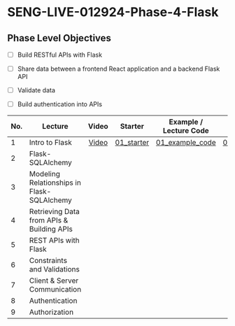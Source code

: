 # SENG-LIVE-012924-Phase-4-Flask
## Phase Level Objectives
- [ ] Build RESTful APIs with Flask
- [ ] Share data between a frontend React application and a backend Flask API
- [ ] Validate data
- [ ] Build authentication into APIs


|No. | Lecture                          | Video 	| Starter 	| Example / Lecture Code 	| Solution 	|
|----|------------------------------	|:-----:	|--------	|---------	|---------	|
|1 | Intro to Flask                             |[Video](https://www.youtube.com/watch?v=jckfp0EaQHU)|[01_starter](https://github.com/RikkuX491/EAST-SE-012924-Phase-4/tree/01_starter)|[01_example_code](https://github.com/RikkuX491/EAST-SE-012924-Phase-4/tree/01_example_code)|[01_solution](https://github.com/RikkuX491/EAST-SE-012924-Phase-4/tree/01_solution)|
|2 | Flask-SQLAlchemy                           |||||
|3 | Modeling Relationships in Flask-SQLAlchemy |||||
|4 | Retrieving Data from APIs & Building APIs  |||||
|5 | REST APIs with Flask                       |||||
|6 | Constraints and Validations                |||||
|7 | Client & Server Communication              |||||
|8 | Authentication                             |||||
|9 | Authorization                              |||||